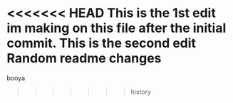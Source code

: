 <<<<<<< HEAD
This is the 1st edit im making on this file after the initial commit.
This is the second edit
Random readme changes
=======
booya
>>>>>>> history
